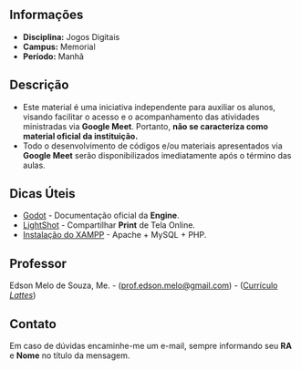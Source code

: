 ## Informações
* **Disciplina:** Jogos Digitais
* **Campus:** Memorial
* **Período:** Manhã

## Descrição
* Este material é uma iniciativa independente para auxiliar os alunos, visando facilitar o acesso e o acompanhamento das atividades ministradas via **Google Meet**. Portanto, **não se caracteriza como material oficial da instituição.**
* Todo o desenvolvimento de códigos e/ou materiais apresentados via **Google Meet** serão disponibilizados imediatamente após o término das aulas.

## Dicas Úteis
* [Godot](https://docs.godotengine.org/en/stable/) - Documentação oficial da **Engine**.
* [LightShot](https://prnt.sc/) - Compartilhar **Print** de Tela Online.
* [Instalação do XAMPP](https://www.apachefriends.org/pt_br/index.html) - Apache + MySQL + PHP.

## Professor
Edson Melo de Souza, Me. - ([prof.edson.melo@gmail.com](mailto:prof.edson.melo@gmail.com)) - ([Currículo *Lattes*](http://lattes.cnpq.br/2641658716558510))

## Contato
Em caso de dúvidas encaminhe-me um e-mail, sempre informando seu **RA** e **Nome** no título da mensagem.